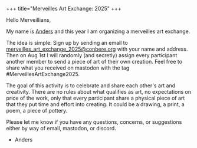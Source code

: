 +++
title="Merveilles Art Exchange: 2025"
+++

Hello Merveillians,

My name is <a href="https://anders.conbere.org/">Anders</a> and this year I am organizing a merveilles art exchange.

The idea is simple: Sign up by sending an email to <a mailto="merveilles_art_exchange_2025@conbere.org">merveilles_art_exchange_2025@conbere.org</a> with your name and address. Then on Aug 1st I will randomly (and secretly) assign every participant another member to send a piece of art of their own creation. Feel free to share what you received on mastodon with the tag #MerveillesArtExchange2025.

The goal of this activity is to celebrate and share each other's art and creativity. There are no rules about what qualifies as art, no expectations on price of the work, only that every participant share a physical piece of art that they put time and effort into creating. It could be a drawing, a print, a poem, a piece of pottery.

Please let me know if you have any questions, concerns, or suggestions either by way of email, mastodon, or discord.

- Anders
